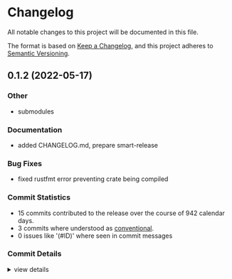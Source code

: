 # Changelog

All notable changes to this project will be documented in this file.

The format is based on [Keep a Changelog](https://keepachangelog.com/en/1.0.0/),
and this project adheres to [Semantic Versioning](https://semver.org/spec/v2.0.0.html).

## 0.1.2 (2022-05-17)

<csr-id-690b0d1df9400aa7e23cd613046c6f88f93cb7a9/>

### Other

 - <csr-id-690b0d1df9400aa7e23cd613046c6f88f93cb7a9/> submodules

### Documentation

 - <csr-id-60e3691a305ec8cd3f32fdf5ed68f6b28185b42d/> added CHANGELOG.md, prepare smart-release


### Bug Fixes

 - <csr-id-8d078c2aadc8b04f7c128a4fb7f8bdb1349935b6/> fixed rustfmt error preventing crate being compiled

### Commit Statistics

<csr-read-only-do-not-edit/>

 - 15 commits contributed to the release over the course of 942 calendar days.
 - 3 commits where understood as [conventional](https://www.conventionalcommits.org).
 - 0 issues like '(#ID)' where seen in commit messages

### Commit Details

<csr-read-only-do-not-edit/>

<details><summary>view details</summary>

 * **Uncategorized**
    - added CHANGELOG.md, prepare smart-release ([`60e3691`](https://github.comgit//saskenuba/SteamHelper-rs/commit/60e3691a305ec8cd3f32fdf5ed68f6b28185b42d))
    - (steam-protobuf): added license, repo and description to manifest ([`b593dc5`](https://github.comgit//saskenuba/SteamHelper-rs/commit/b593dc5b687757a74177fb1983289bfd5c94f439))
    - fixed rustfmt error preventing crate being compiled ([`8d078c2`](https://github.comgit//saskenuba/SteamHelper-rs/commit/8d078c2aadc8b04f7c128a4fb7f8bdb1349935b6))
    - rebuild (steam-protobuf): protobufs regenerated with serde support ([`094dbdc`](https://github.comgit//saskenuba/SteamHelper-rs/commit/094dbdccc8dc5a4ba9cc9c29221b99da3124edf8))
    - bump, fix (steam-client, steam-protobuf): multiple dep bump and fix ([`d11a7bb`](https://github.comgit//saskenuba/SteamHelper-rs/commit/d11a7bb751b2314266ebeb3d133381711b446cc2))
    - bump and regen(steam-probobuf): protobufs are regenerated, + ([`51c9023`](https://github.comgit//saskenuba/SteamHelper-rs/commit/51c9023b32118a9761e0d6bd3c85a5d007cd4c1a))
    - Merge branch 'master' of github.com:saskenuba/SteamHelper-rs ([`a7f33dc`](https://github.comgit//saskenuba/SteamHelper-rs/commit/a7f33dc69ffac55b175d7e071f755a4b917cb9d0))
    - submodules ([`690b0d1`](https://github.comgit//saskenuba/SteamHelper-rs/commit/690b0d1df9400aa7e23cd613046c6f88f93cb7a9))
    - Regenerated protobufs with v3, renamed submodule ([`c15004c`](https://github.comgit//saskenuba/SteamHelper-rs/commit/c15004c1e829ea931c0fcd620fc2e53090bdb138))
    - updated submodules ([`c710c11`](https://github.comgit//saskenuba/SteamHelper-rs/commit/c710c11b80a13bdd2038f481b40a959c9b07d159))
    - Merge pull request #4 from Leorii/2-port-steam-totp ([`36a34a1`](https://github.comgit//saskenuba/SteamHelper-rs/commit/36a34a129b0c01a3ec10a6e8745423ab43029fae))
    - fixed macro to generate protobufs correctly, see log ([`91672c2`](https://github.comgit//saskenuba/SteamHelper-rs/commit/91672c2c916b9a0be6c188b4330cf27cbd473cbe))
    - moved protobufs generation outside of build, to main.rs ([`6ceca6a`](https://github.comgit//saskenuba/SteamHelper-rs/commit/6ceca6a43191d12c0a5f4b84bd12364f292993f4))
    - added protobuf generation macro ([`85e3b73`](https://github.comgit//saskenuba/SteamHelper-rs/commit/85e3b73247903b799f78c1ed67e74c3cab88cf6a))
    - protobuf crate, and automaticaly updated steam protobufs module ([`ff26873`](https://github.comgit//saskenuba/SteamHelper-rs/commit/ff26873a6df322fe20d5117ef442e64ea264eecc))
</details>


